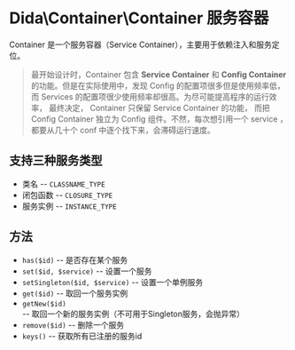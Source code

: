 # Dida\Container\Container 服务容器

Container 是一个服务容器（Service Container），主要用于依赖注入和服务定位。

> 最开始设计时，Container 包含 **Service Container** 和 **Config Container** 的功能。但是在实际使用中，发现 Config 的配置项很多但是使用频率低，而 Services 的配置项很少使用频率却很高。为尽可能提高程序的运行效率， 最终决定， Container 只保留 Service Container 的功能， 而把 Config Container 独立为 Config 组件。不然，每次想引用一个 service ，都要从几十个 conf 中逐个找下来，会滞碍运行速度。

## 支持三种服务类型

- 类名 -- `CLASSNAME_TYPE`
- 闭包函数 -- `CLOSURE_TYPE`
- 服务实例 -- `INSTANCE_TYPE`

## 方法

- `has($id)` -- 是否存在某个服务
- `set($id, $service)` -- 设置一个服务
- `setSingleton($id, $service)` -- 设置一个单例服务
- `get($id)` -- 取回一个服务实例
- `getNew($id)` -- 取回一个新的服务实例（不可用于Singleton服务，会抛异常）
- `remove($id)` -- 删除一个服务
- `keys()` -- 获取所有已注册的服务id
